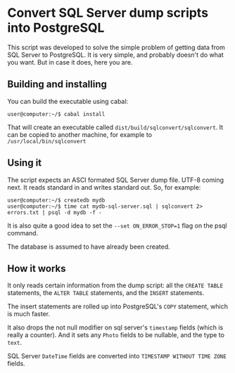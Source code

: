 # Convert SQL Server dump scripts into PostgreSQL

This script was developed to solve the simple problem of getting data from SQL Server to PostgreSQL. It is very simple, and probably doesn't do what you want. But in case it does, here you are.

## Building and installing

You can build the executable using cabal:

    user@computer:~/$ cabal install

That will create an executable called `dist/build/sqlconvert/sqlconvert`. It can be copied to another machine, for example to `/usr/local/bin/sqlconvert`

## Using it

The script expects an ASCI formated SQL Server dump file. UTF-8 coming next. It reads standard in and writes standard out. So, for example:

    user@computer:~/$ createdb mydb
    user@computer:~/$ time cat mydb-sql-server.sql | sqlconvert 2> errors.txt | psql -d mydb -f -

It is also quite a good idea to set the `--set ON_ERROR_STOP=1` flag on the psql command.

The database is assumed to have already been created.

## How it works

It only reads certain information from the dump script: all the `CREATE TABLE` statements, the `ALTER TABLE` statements, and the `INSERT` statements.

The insert statements are rolled up into PostgreSQL's   `COPY` statement, which is much faster.

It also drops the not null modifier on sql server's `timestamp` fields (which is really a counter). And it sets any `Photo` fields to be nullable, and the type to `text`. 

SQL Server `DateTime` fields are converted into `TIMESTAMP WITHOUT TIME ZONE` fields.
